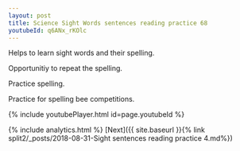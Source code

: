 ```yaml
---
layout: post
title: Science Sight Words sentences reading practice 68
youtubeId: q6ANx_rKOlc
---
```

 
 
Helps to learn sight words and their spelling.

Opportunitiy to repeat the spelling. 

Practice spelling. 
 
Practice for spelling bee competitions. 
 
{% include youtubePlayer.html id=page.youtubeId %}
 
 
{% include analytics.html %} 
[Next]({{ site.baseurl }}{% link  split2/_posts/2018-08-31-Sight sentences reading practice 4.md%})
 
